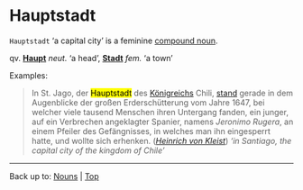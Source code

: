 # Hauptstadt

`Hauptstadt` ‘a capital city’ is a feminine [compound noun](../../compoundNouns.md).

qv. **[Haupt](../../h/ha/Haupt.md)** *neut.* ‘a head’, **[Stadt](../../s/st/Stadt.md)** *fem.* ‘a town’

Examples:

> In St. Jago, der <mark>Hauptstadt</mark> des [Königreichs](../../k/koe/Koenigreich.md) Chili, [stand](../../../verbs/s/st/stehen.md) gerade in dem Augenblicke der großen Erderschütterung vom Jahre 1647, bei welcher viele tausend Menschen ihren Untergang fanden, ein junger, auf ein Verbrechen angeklagter Spanier, namens *Jeronimo Rugera*, an einem Pfeiler des Gefängnisses, in welches man ihn eingesperrt hatte, und wollte sich erhenken. (*[Heinrich von Kleist](../../../texts/Kleist/DasErdbebenInChili.md)*) *‘in Santiago, the capital city of the kingdom of Chile’*

----

Back up to: [Nouns](../../index.md) | [Top](../../../index.md)
